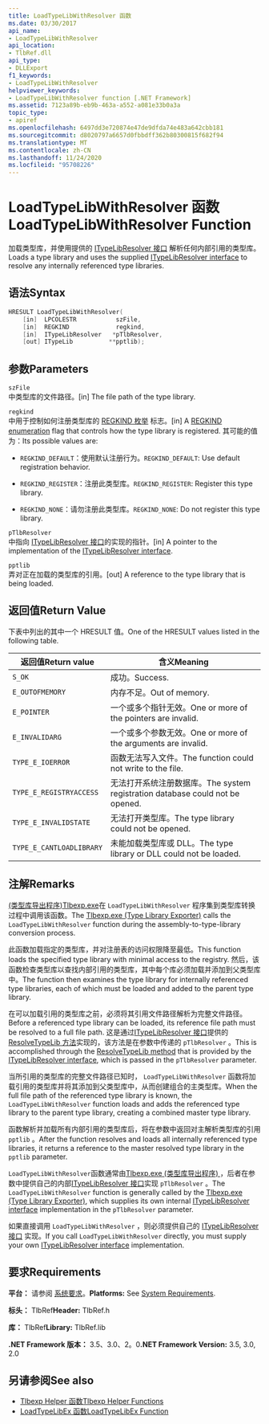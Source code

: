 ```yaml
---
title: LoadTypeLibWithResolver 函数
ms.date: 03/30/2017
api_name:
- LoadTypeLibWithResolver
api_location:
- TlbRef.dll
api_type:
- DLLExport
f1_keywords:
- LoadTypeLibWithResolver
helpviewer_keywords:
- LoadTypeLibWithResolver function [.NET Framework]
ms.assetid: 7123a89b-eb9b-463a-a552-a081e33b0a3a
topic_type:
- apiref
ms.openlocfilehash: 6497dd3e720874e47de9dfda74e483a642cbb181
ms.sourcegitcommit: d8020797a6657d0fbbdff362b80300815f682f94
ms.translationtype: MT
ms.contentlocale: zh-CN
ms.lasthandoff: 11/24/2020
ms.locfileid: "95708226"
---
```

# <a name="loadtypelibwithresolver-function"></a><span data-ttu-id="af205-102">LoadTypeLibWithResolver 函数</span><span class="sxs-lookup"><span data-stu-id="af205-102">LoadTypeLibWithResolver Function</span></span>

<span data-ttu-id="af205-103">加载类型库，并使用提供的 [ITypeLibResolver 接口](itypelibresolver-interface.md) 解析任何内部引用的类型库。</span><span class="sxs-lookup"><span data-stu-id="af205-103">Loads a type library and uses the supplied [ITypeLibResolver interface](itypelibresolver-interface.md) to resolve any internally referenced type libraries.</span></span>  
  
## <a name="syntax"></a><span data-ttu-id="af205-104">语法</span><span class="sxs-lookup"><span data-stu-id="af205-104">Syntax</span></span>  
  
```cpp  
HRESULT LoadTypeLibWithResolver(  
    [in]  LPCOLESTR           szFile,  
    [in]  REGKIND             regkind,  
    [in]  ITypeLibResolver   *pTlbResolver,  
    [out] ITypeLib          **pptlib);  
```  
  
## <a name="parameters"></a><span data-ttu-id="af205-105">参数</span><span class="sxs-lookup"><span data-stu-id="af205-105">Parameters</span></span>  

 `szFile`  
 <span data-ttu-id="af205-106">中类型库的文件路径。</span><span class="sxs-lookup"><span data-stu-id="af205-106">[in] The file path of the type library.</span></span>  
  
 `regkind`  
 <span data-ttu-id="af205-107">中用于控制如何注册类型库的 [REGKIND 枚举](/windows/win32/api/oleauto/ne-oleauto-regkind) 标志。</span><span class="sxs-lookup"><span data-stu-id="af205-107">[in] A [REGKIND enumeration](/windows/win32/api/oleauto/ne-oleauto-regkind) flag that controls how the type library is registered.</span></span> <span data-ttu-id="af205-108">其可能的值为：</span><span class="sxs-lookup"><span data-stu-id="af205-108">Its possible values are:</span></span>  
  
- <span data-ttu-id="af205-109">`REGKIND_DEFAULT`：使用默认注册行为。</span><span class="sxs-lookup"><span data-stu-id="af205-109">`REGKIND_DEFAULT`: Use default registration behavior.</span></span>  
  
- <span data-ttu-id="af205-110">`REGKIND_REGISTER`：注册此类型库。</span><span class="sxs-lookup"><span data-stu-id="af205-110">`REGKIND_REGISTER`: Register this type library.</span></span>  
  
- <span data-ttu-id="af205-111">`REGKIND_NONE`：请勿注册此类型库。</span><span class="sxs-lookup"><span data-stu-id="af205-111">`REGKIND_NONE`: Do not register this type library.</span></span>  
  
 `pTlbResolver`  
 <span data-ttu-id="af205-112">中指向 [ITypeLibResolver 接口](itypelibresolver-interface.md)的实现的指针。</span><span class="sxs-lookup"><span data-stu-id="af205-112">[in] A pointer to the implementation of the [ITypeLibResolver interface](itypelibresolver-interface.md).</span></span>  
  
 `pptlib`  
 <span data-ttu-id="af205-113">弄对正在加载的类型库的引用。</span><span class="sxs-lookup"><span data-stu-id="af205-113">[out] A reference to the type library that is being loaded.</span></span>  
  
## <a name="return-value"></a><span data-ttu-id="af205-114">返回值</span><span class="sxs-lookup"><span data-stu-id="af205-114">Return Value</span></span>  

 <span data-ttu-id="af205-115">下表中列出的其中一个 HRESULT 值。</span><span class="sxs-lookup"><span data-stu-id="af205-115">One of the HRESULT values listed in the following table.</span></span>  
  
|<span data-ttu-id="af205-116">返回值</span><span class="sxs-lookup"><span data-stu-id="af205-116">Return value</span></span>|<span data-ttu-id="af205-117">含义</span><span class="sxs-lookup"><span data-stu-id="af205-117">Meaning</span></span>|  
|------------------|-------------|  
|`S_OK`|<span data-ttu-id="af205-118">成功。</span><span class="sxs-lookup"><span data-stu-id="af205-118">Success.</span></span>|  
|`E_OUTOFMEMORY`|<span data-ttu-id="af205-119">内存不足。</span><span class="sxs-lookup"><span data-stu-id="af205-119">Out of memory.</span></span>|  
|`E_POINTER`|<span data-ttu-id="af205-120">一个或多个指针无效。</span><span class="sxs-lookup"><span data-stu-id="af205-120">One or more of the pointers are invalid.</span></span>|  
|`E_INVALIDARG`|<span data-ttu-id="af205-121">一个或多个参数无效。</span><span class="sxs-lookup"><span data-stu-id="af205-121">One or more of the arguments are invalid.</span></span>|  
|`TYPE_E_IOERROR`|<span data-ttu-id="af205-122">函数无法写入文件。</span><span class="sxs-lookup"><span data-stu-id="af205-122">The function could not write to the file.</span></span>|  
|`TYPE_E_REGISTRYACCESS`|<span data-ttu-id="af205-123">无法打开系统注册数据库。</span><span class="sxs-lookup"><span data-stu-id="af205-123">The system registration database could not be opened.</span></span>|  
|`TYPE_E_INVALIDSTATE`|<span data-ttu-id="af205-124">无法打开类型库。</span><span class="sxs-lookup"><span data-stu-id="af205-124">The type library could not be opened.</span></span>|  
|`TYPE_E_CANTLOADLIBRARY`|<span data-ttu-id="af205-125">未能加载类型库或 DLL。</span><span class="sxs-lookup"><span data-stu-id="af205-125">The type library or DLL could not be loaded.</span></span>|  
  
## <a name="remarks"></a><span data-ttu-id="af205-126">注解</span><span class="sxs-lookup"><span data-stu-id="af205-126">Remarks</span></span>  

 <span data-ttu-id="af205-127">[ (类型库导出程序)Tlbexp.exe](../../tools/tlbexp-exe-type-library-exporter.md)在 `LoadTypeLibWithResolver` 程序集到类型库转换过程中调用该函数。</span><span class="sxs-lookup"><span data-stu-id="af205-127">The [Tlbexp.exe (Type Library Exporter)](../../tools/tlbexp-exe-type-library-exporter.md) calls the `LoadTypeLibWithResolver` function during the assembly-to-type-library conversion process.</span></span>  
  
 <span data-ttu-id="af205-128">此函数加载指定的类型库，并对注册表的访问权限降至最低。</span><span class="sxs-lookup"><span data-stu-id="af205-128">This function loads the specified type library with minimal access to the registry.</span></span> <span data-ttu-id="af205-129">然后，该函数检查类型库以查找内部引用的类型库，其中每个库必须加载并添加到父类型库中。</span><span class="sxs-lookup"><span data-stu-id="af205-129">The function then examines the type library for internally referenced type libraries, each of which must be loaded and added to the parent type library.</span></span>  
  
 <span data-ttu-id="af205-130">在可以加载引用的类型库之前，必须将其引用文件路径解析为完整文件路径。</span><span class="sxs-lookup"><span data-stu-id="af205-130">Before a referenced type library can be loaded, its reference file path must be resolved to a full file path.</span></span> <span data-ttu-id="af205-131">这是通过[ITypeLibResolver 接口](itypelibresolver-interface.md)提供的[ResolveTypeLib 方法](resolvetypelib-method.md)实现的，该方法是在参数中传递的 `pTlbResolver` 。</span><span class="sxs-lookup"><span data-stu-id="af205-131">This is accomplished through the [ResolveTypeLib method](resolvetypelib-method.md) that is provided by the [ITypeLibResolver interface](itypelibresolver-interface.md), which is passed in the `pTlbResolver` parameter.</span></span>  
  
 <span data-ttu-id="af205-132">当所引用的类型库的完整文件路径已知时， `LoadTypeLibWithResolver` 函数将加载引用的类型库并将其添加到父类型库中，从而创建组合的主类型库。</span><span class="sxs-lookup"><span data-stu-id="af205-132">When the full file path of the referenced type library is known, the `LoadTypeLibWithResolver` function loads and adds the referenced type library to the parent type library, creating a combined master type library.</span></span>  
  
 <span data-ttu-id="af205-133">函数解析并加载所有内部引用的类型库后，将在参数中返回对主解析类型库的引用 `pptlib` 。</span><span class="sxs-lookup"><span data-stu-id="af205-133">After the function resolves and loads all internally referenced type libraries, it returns a reference to the master resolved type library in the `pptlib` parameter.</span></span>  
  
 <span data-ttu-id="af205-134">`LoadTypeLibWithResolver`函数通常由[Tlbexp.exe (类型库导出程序) ](../../tools/tlbexp-exe-type-library-exporter.md)，后者在参数中提供自己的内部[ITypeLibResolver 接口](itypelibresolver-interface.md)实现 `pTlbResolver` 。</span><span class="sxs-lookup"><span data-stu-id="af205-134">The `LoadTypeLibWithResolver` function is generally called by the [Tlbexp.exe (Type Library Exporter)](../../tools/tlbexp-exe-type-library-exporter.md), which supplies its own internal [ITypeLibResolver interface](itypelibresolver-interface.md) implementation in the `pTlbResolver` parameter.</span></span>  
  
 <span data-ttu-id="af205-135">如果直接调用 `LoadTypeLibWithResolver` ，则必须提供自己的 [ITypeLibResolver 接口](itypelibresolver-interface.md) 实现。</span><span class="sxs-lookup"><span data-stu-id="af205-135">If you call `LoadTypeLibWithResolver` directly, you must supply your own [ITypeLibResolver interface](itypelibresolver-interface.md) implementation.</span></span>  
  
## <a name="requirements"></a><span data-ttu-id="af205-136">要求</span><span class="sxs-lookup"><span data-stu-id="af205-136">Requirements</span></span>  

 <span data-ttu-id="af205-137">**平台：** 请参阅 [系统要求](../../get-started/system-requirements.md)。</span><span class="sxs-lookup"><span data-stu-id="af205-137">**Platforms:** See [System Requirements](../../get-started/system-requirements.md).</span></span>  
  
 <span data-ttu-id="af205-138">**标头：** TlbRef</span><span class="sxs-lookup"><span data-stu-id="af205-138">**Header:** TlbRef.h</span></span>  
  
 <span data-ttu-id="af205-139">**库：** TlbRef</span><span class="sxs-lookup"><span data-stu-id="af205-139">**Library:** TlbRef.lib</span></span>  
  
 <span data-ttu-id="af205-140">**.NET Framework 版本：** 3.5、3.0、2。0</span><span class="sxs-lookup"><span data-stu-id="af205-140">**.NET Framework Version:** 3.5, 3.0, 2.0</span></span>  
  
## <a name="see-also"></a><span data-ttu-id="af205-141">另请参阅</span><span class="sxs-lookup"><span data-stu-id="af205-141">See also</span></span>

- [<span data-ttu-id="af205-142">Tlbexp Helper 函数</span><span class="sxs-lookup"><span data-stu-id="af205-142">Tlbexp Helper Functions</span></span>](index.md)
- [<span data-ttu-id="af205-143">LoadTypeLibEx 函数</span><span class="sxs-lookup"><span data-stu-id="af205-143">LoadTypeLibEx Function</span></span>](/previous-versions/windows/desktop/api/oleauto/nf-oleauto-loadtypelibex)
